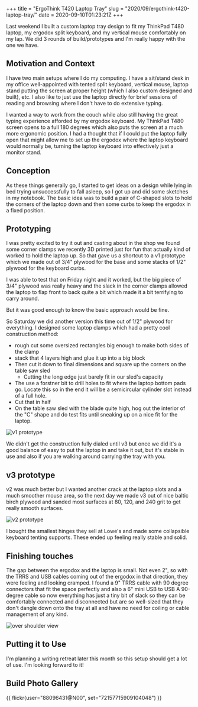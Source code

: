 +++
title = "ErgoThink T420 Laptop Tray"
slug = "2020/09/ergothink-t420-laptop-tray/"
date = 2020-09-10T01:23:21Z
+++

Last weekend I built a custom laptop tray design to fit my ThinkPad T480 laptop, my ergodox split keyboard, and my vertical mouse comfortably on my lap. We did 3 rounds of build/prototypes and I'm really happy with the one we have.

## Motivation and Context

I have two main setups where I do my computing. I have a sit/stand desk in my office well-appointed with tented split keyboard, vertical mouse, laptop stand putting the screen at proper height (which I also custom designed and built), etc. I also like to just use the laptop directly for brief sessions of reading and browsing where I don't have to do extensive typing.

I wanted a way to work from the couch while also still having the great typing experience afforded by my ergodox keyboard. My ThinkPad T480 screen opens to a full 180 degrees which also puts the screen at a much more ergonomic position. I had a thought that if I could put the laptop fully open that might allow me to set up the ergodox where the laptop keyboard would normally be, turning the laptop keyboard into effectively just a monitor stand.

## Conception

As these things generally go, I started to get ideas on a design while lying in bed trying unsuccessfully to fall asleep, so I got up and did some sketches in my notebook. The basic idea was to build a pair of C-shaped slots to hold the corners of the laptop down and then some curbs to keep the ergodox in a fixed position.

## Prototyping

I was pretty excited to try it out and casting about in the shop we found some corner clamps we recently 3D printed just for fun that actually kind of worked to hold the laptop up. So that gave us a shortcut to a v1 prototype which we made out of 3/4" plywood for the base and some stacks of 1/2" plywood for the keyboard curbs.

I was able to test that on Friday night and it worked, but the big piece of 3/4" plywood was really heavy and the slack in the corner clamps allowed the laptop to flap front to back quite a bit which made it a bit terrifying to carry around.

But it was good enough to know the basic approach would be fine.

So Saturday we did another version this time out of 1/2" plywood for everything. I designed some laptop clamps which had a pretty cool construction method:

- rough cut some oversized rectangles big enough to make both sides of the clamp
- stack that 4 layers high and glue it up into a big block
- Then cut it down to final dimensions and square up the corners on the table saw sled
  - Cutting the long edge just barely fit in our sled's capacity
- The use a forstner bit to drill holes to fit where the laptop bottom pads go. Locate this so in the end it will be a semicircular cylinder slot instead of a full hole.
- Cut that in half
- On the table saw sled with the blade quite high, hog out the interior of the "C" shape and do test fits until sneaking up on a nice fit for the laptop.

![v1 prototype](https://live.staticflickr.com/65535/50307335547_15edf769cf_c.jpg)

We didn't get the construction fully dialed until v3 but once we did it's a good balance of easy to put the laptop in and take it out, but it's stable in use and also if you are walking around carrying the tray with you.

## v3 prototype

v2 was much better but I wanted another crack at the laptop slots and a much smoother mouse area, so the next day we made v3 out of nice baltic birch plywood and sanded most surfaces at 80, 120, and 240 grit to get really smooth surfaces.

![v2 prototype](https://live.staticflickr.com/65535/50319075411_dc737b0b52_c.jpg)

I bought the smallest hinges they sell at Lowe's and made some collapsible keyboard tenting supports. These ended up feeling really stable and solid.

## Finishing touches

The gap between the ergodox and the laptop is small. Not even 2", so with the TRRS and USB cables coming out of the ergodox in that direction, they were feeling and looking cramped. I found a 9" TRRS cable with 90 degree connectors that fit the space perfectly and also a 6" mini USB to USB A 90-degree cable so now everything has just a tiny bit of slack so they can be comfortably connected and disconnected but are so well-sized that they don't dangle down onto the tray at all and have no need for coiling or cable management of any kind.

![over shoulder view](https://live.staticflickr.com/65535/50321483183_211095416a_c.jpg)

## Putting it to Use

I'm planning a writing retreat later this month so this setup should get a lot of use. I'm looking forward to it!

## Build Photo Gallery

{{ flickr(user="88096431@N00", set="72157715909104048") }}
